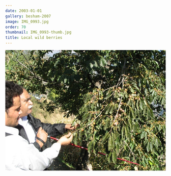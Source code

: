 ```yaml
---
date: 2003-01-01
gallery: besham-2007
image: IMG_0993.jpg
order: 70
thumbnail: IMG_0993-thumb.jpg
title: Local wild berries
---
```


![Local wild berries](./IMG_0993.jpg)
